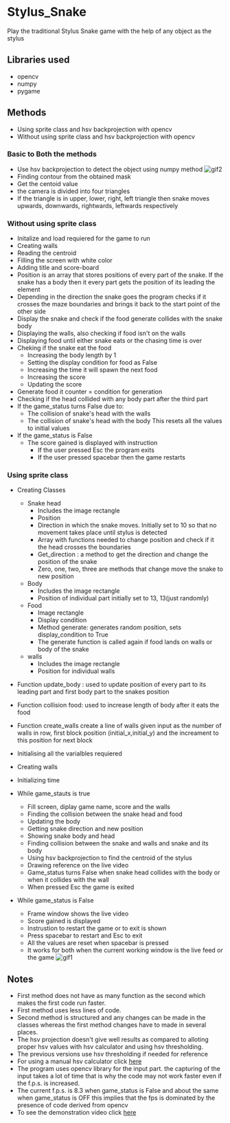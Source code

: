 # Stylus_Snake

Play the traditional Stylus Snake game with the help of any object as the stylus

## Libraries used
* opencv
* numpy
* pygame

## Methods

* Using sprite class and hsv backprojection with opencv
* Without using sprite class and hsv backprojection with opencv

### Basic to Both the methods

* Use hsv backprojection to detect the object using numpy method
![gif2](https://user-images.githubusercontent.com/89838921/137094327-6bbdd862-ea0b-4c6c-aba7-7696680ef855.gif)
* Finding contour from the obtained mask
* Get the centoid value
* the camera is divided into four triangles
* If the triangle is in upper, lower, right, left triangle then snake moves upwards, downwards, rightwards, leftwards respectively


### Without using sprite class

* Initalize and load requiered for the game to run
* Creating walls
* Reading the centroid
* Filling the screen with white color
* Adding title and score-board
* Position is an array that stores positions of every part of the snake. If the snake has a body then it every part gets the position of its leading the element
* Depending in the direction the snake goes the program checks if it crosses the maze boundaries and brings it back to the start point of the other side
* Display the snake and check if the food generate collides with the snake body
* Displaying the walls, also checking if food isn't on the walls
* Displaying food until either snake eats or the chasing time is over
* Cheking if the snake eat the food 
    * Increasing the body length by 1
    * Setting the display condition for food as False
    * Increasing the time it will spawn the next food
    * Increasing the score
    * Updating the score
* Generate food it counter = condition for generation
* Checking if the head collided with any body part after the third part
* If the game_status turns False due to:
    * The collision of snake's head with the walls
    * The collision of snake's head with the body
This resets all the values to initial values
* If the game_status is False
    * The score gained is displayed with instruction
        * If the user pressed Esc the program exits
        * If the user pressed spacebar then the game restarts

### Using sprite class

* Creating Classes
    * Snake head
        * Includes the image rectangle
        * Position
        * Direction in which the snake moves. Initially set to 10 so that no movement takes place until stylus is detected
        * Array with functions needed to change position and check if it the head crosses the boundaries
        * Get_direction : a method to get the direction and change the position of the snake
        * Zero, one, two, three are methods that change move the snake to new position
    * Body
        * Includes the image rectangle
        * Position of individual part initially set to 13, 13(just randomly)
    * Food
        * Image rectangle
        * Display condition
        * Method generate: generates random position, sets display_condition to True
        * The generate function is called again if food lands on walls or body of the snake
    * walls
        * Includes the image rectangle
        * Position for individual walls

* Function update_body : used to update position of every part to its leading part and first body part to the snakes position
* Function collision food: used to increase length of body after it eats the food
* Function create_walls create a line of walls given input as the number of walls in row, first block position (initial_x,initial_y) and the increament to this position for next block

* Initialising all the varialbles requiered
* Creating walls
* Initializing time
* While game_stauts is true
    * Fill screen, diplay game name, score and the walls 
    * Finding the collision between the snake head and food
    * Updating the body
    * Getting snake direction and new position
    * Showing snake body and head
    * Finding collision between the snake and walls and snake and its body
    * Using hsv backprojection to find the centroid of the stylus
    * Drawing reference on the live video
    * Game_status turns False when snake head collides with the body or when it collides with the wall
    * When pressed Esc the game is exited
* While game_status is False
    * Frame window shows the live video
    * Score gained is displayed
    * Instrustion to restart the game or to exit is shown
    * Press spacebar to restart and Esc to exit
    * All the values are reset when spacebar is pressed
    * It works for both when the current working window is the live feed or the game
![gif1](https://user-images.githubusercontent.com/89838921/137094392-741e3c47-21d8-4ee9-aee4-a4afba16c8d5.gif)


## Notes

* First method does not have as many function as the second which makes the first code run faster.
* First method uses less lines of code.
* Second method is structured and any changes can be made in the classes whereas the first method changes have to made in several places.
* The hsv projection doesn't give well results as compared to alloting proper hsv values with hsv calculator and using hsv thresholding.
* The previous versions use hsv thresholding if needed for reference
* For using a manual hsv calculator click [here](https://github.com/adityajivoji/manual_hsv_calc.git)
* The program uses opencv library for the input part. the capturing of the input takes a lot of time that is why the code may not work faster even if the f.p.s. is increased.
* The current f.p.s. is 8.3 when game_status is False and about the same when game_status is OFF this implies that the fps is dominated by the presence of code derived from opencv
* To see the demonstration video click [here](https://drive.google.com/file/d/1nCrvaIU630CwWT4bjs9g17-60CQr-s-b/view?usp=sharing)
